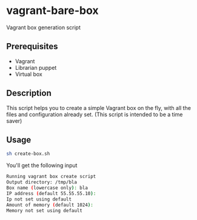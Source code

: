 # vagrant-bare-box
Vagrant box generation script

## Prerequisites
- Vagrant
- Librarian puppet
- Virtual box

## Description
This script helps you to create a simple Vagrant box on the fly, with all the files and configuration already set. (This script is intended to be a time saver)

## Usage
```bash
sh create-box.sh
```

You'll get the following input
```bash
Running vagrant box create script
Output directory: /tmp/bla	
Box name (lowercase only): bla
IP address (default 55.55.55.10): 
Ip not set using default
Amount of memory (default 1024): 
Memory not set using default
```
